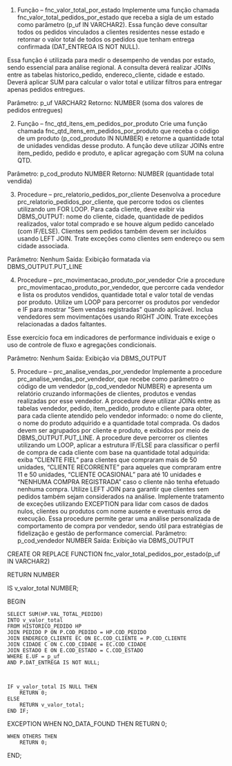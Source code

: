 1. Função – fnc_valor_total_por_estado
Implemente uma função chamada fnc_valor_total_pedidos_por_estado que receba a sigla de um estado como parâmetro (p_uf IN VARCHAR2). Essa função deve consultar todos os pedidos vinculados a clientes residentes nesse estado e retornar o valor total de todos os pedidos que tenham entrega confirmada (DAT_ENTREGA IS NOT NULL).

Essa função é utilizada para medir o desempenho de vendas por estado, sendo essencial para análise regional. A consulta deverá realizar JOINs entre as tabelas historico_pedido, endereco_cliente, cidade e estado. Deverá aplicar SUM para calcular o valor total e utilizar filtros para entregar apenas pedidos entregues.

Parâmetro: p_uf VARCHAR2
Retorno: NUMBER (soma dos valores de pedidos entregues)

2. Função – fnc_qtd_itens_em_pedidos_por_produto
Crie uma função chamada fnc_qtd_itens_em_pedidos_por_produto que receba o código de um produto (p_cod_produto IN NUMBER) e retorne a quantidade total de unidades vendidas desse produto. A função deve utilizar JOINs entre item_pedido, pedido e produto, e aplicar agregação com SUM na coluna QTD.

Parâmetro: p_cod_produto NUMBER
Retorno: NUMBER (quantidade total vendida)

3. Procedure – prc_relatorio_pedidos_por_cliente
Desenvolva a procedure prc_relatorio_pedidos_por_cliente, que percorre todos os clientes utilizando um FOR LOOP. Para cada cliente, deve exibir via DBMS_OUTPUT: nome do cliente, cidade, quantidade de pedidos realizados, valor total comprado e se houve algum pedido cancelado (com IF/ELSE). Clientes sem pedidos também devem ser incluídos usando LEFT JOIN. Trate exceções como clientes sem endereço ou sem cidade associada.

Parâmetro: Nenhum
Saída: Exibição formatada via DBMS_OUTPUT.PUT_LINE


4. Procedure – prc_movimentacao_produto_por_vendedor
Crie a procedure prc_movimentacao_produto_por_vendedor, que percorre cada vendedor e lista os produtos vendidos, quantidade total e valor total de vendas por produto. Utilize um LOOP para percorrer os produtos por vendedor e IF para mostrar "Sem vendas registradas" quando aplicável. Inclua vendedores sem movimentações usando RIGHT JOIN. Trate exceções relacionadas a dados faltantes.

Esse exercício foca em indicadores de performance individuais e exige o uso de controle de fluxo e agregações condicionais.

Parâmetro: Nenhum
Saída: Exibição via DBMS_OUTPUT


5. Procedure – prc_analise_vendas_por_vendedor
   Implemente a procedure prc_analise_vendas_por_vendedor, que recebe como parâmetro o código de um vendedor (p_cod_vendedor NUMBER) e apresenta um relatório cruzando informações de clientes, produtos e vendas realizadas por esse vendedor. A procedure deve utilizar JOINs entre as tabelas vendedor, pedido, item_pedido, produto e cliente para obter, para cada cliente atendido pelo vendedor informado: o nome do cliente, o nome do produto adquirido e a quantidade total comprada. Os dados devem ser agrupados por cliente e produto, e exibidos por meio de DBMS_OUTPUT.PUT_LINE. A procedure deve percorrer os clientes utilizando um LOOP, aplicar a estrutura IF/ELSE para classificar o perfil de compra de cada cliente com base na quantidade total adquirida: exiba “CLIENTE FIEL” para clientes que compraram mais de 50 unidades, “CLIENTE RECORRENTE” para aqueles que compraram entre 11 e 50 unidades, “CLIENTE OCASIONAL” para até 10 unidades e “NENHUMA COMPRA REGISTRADA” caso o cliente não tenha efetuado nenhuma compra. Utilize LEFT JOIN para garantir que clientes sem pedidos também sejam considerados na análise. Implemente tratamento de exceções utilizando EXCEPTION para lidar com casos de dados nulos, clientes ou produtos com nome ausente e eventuais erros de execução. Essa procedure permite gerar uma análise personalizada de comportamento de compra por vendedor, sendo útil para estratégias de fidelização e gestão de performance comercial.
Parâmetro: p_cod_vendedor NUMBER
Saída: Exibição via DBMS_OUTPUT

CREATE OR REPLACE FUNCTION fnc_valor_total_pedidos_por_estado(p_uf IN VARCHAR2)

RETURN NUMBER

IS
    v_valor_total    NUMBER;

BEGIN



    SELECT SUM(HP.VAL_TOTAL_PEDIDO)
    INTO v_valor_total
    FROM HISTORICO_PEDIDO HP
    JOIN PEDIDO P ON P.COD_PEDIDO = HP.COD_PEDIDO
    JOIN ENDERECO_CLIENTE EC ON EC.COD_CLIENTE = P.COD_CLIENTE
    JOIN CIDADE C ON C.COD_CIDADE = EC.COD_CIDADE
    JOIN ESTADO E ON E.COD_ESTADO = C.COD_ESTADO
    WHERE E.UF = p_uf
    AND P.DAT_ENTREGA IS NOT NULL;



    IF v_valor_total IS NULL THEN
        RETURN 0;
    ELSE
        RETURN v_valor_total;
    END IF;



EXCEPTION
    WHEN NO_DATA_FOUND THEN
        RETURN 0;

    WHEN OTHERS THEN
        RETURN 0;

END;


